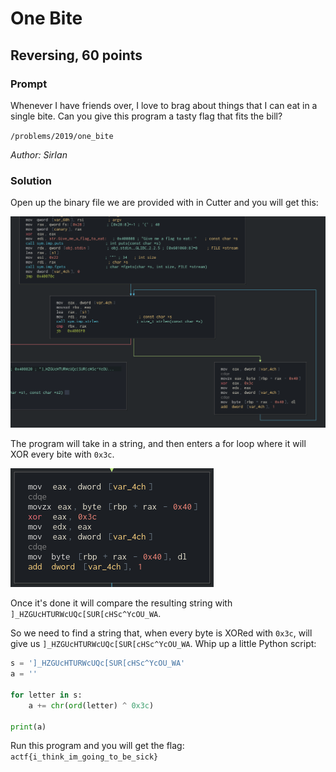 # One Bite
## Reversing, 60 points

### Prompt

Whenever I have friends over, I love to brag about things that I can eat in a single bite. Can you give this program a tasty flag that fits the bill?

`/problems/2019/one_bite`

*Author: SirIan*

### Solution

Open up the binary file we are provided with in Cutter and you will get this:

![](cutter.png)

The program will take in a string, and then enters a for loop where it will XOR every bite with `0x3c`.

![](cutter2.png)

Once it's done it will compare the resulting string with `]_HZGUcHTURWcUQc[SUR[cHSc^YcOU_WA`.

So we need to find a string that, when every byte is XORed with `0x3c`, will give us `]_HZGUcHTURWcUQc[SUR[cHSc^YcOU_WA`. Whip up a little Python script:

```python
s = ']_HZGUcHTURWcUQc[SUR[cHSc^YcOU_WA'
a = ''

for letter in s:
    a += chr(ord(letter) ^ 0x3c)

print(a)
```

Run this program and you will get the flag: `actf{i_think_im_going_to_be_sick}`
